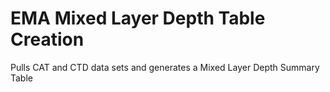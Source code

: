 # EMA Mixed Layer Depth Table Creation
 Pulls CAT and CTD data sets and generates a Mixed Layer Depth Summary Table
